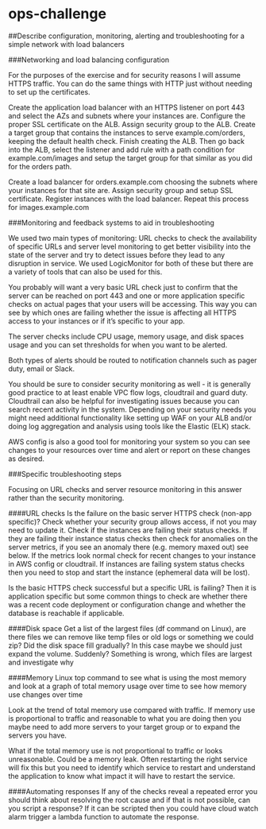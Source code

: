 # ops-challenge

##Describe configuration, monitoring, alerting and troubleshooting for a simple network with load balancers

###Networking and load balancing configuration

For the purposes of the exercise and for security reasons I will assume HTTPS traffic. You can do the same things with HTTP just without needing to set up the certificates.

Create the application load balancer with an HTTPS listener on port 443 and select the AZs and subnets where your instances are. Configure the proper SSL certificate on the ALB. Assign security group to the ALB. Create a target group that contains the instances to serve example.com/orders, keeping the default health check. Finish creating the ALB. Then go back into the ALB, select the listener and add rule with a path condition for example.com/images and setup the target group for that similar as you did for the orders path. 

Create a load balancer for orders.example.com choosing the subnets where your instances for that site are. Assign security group and setup SSL certificate. Register instances with the load balancer. Repeat this process for images.example.com

###Monitoring and feedback systems to aid in troubleshooting

We used two main types of monitoring: URL checks to check the availability of specific URLs and server level monitoring to get better visibility into the state of the server and try to detect issues before they lead to any disruption in service. We used LogicMonitor for both of these but there are a variety of tools that can also be used for this.

You probably will want a very basic URL check just to confirm that the server can be reached on port 443 and one or more application specific checks on actual pages that your users will be accessing. This way you can see by which ones are failing whether the issue is affecting all HTTPS access to your instances or if it’s specific to your app.

The server checks include CPU usage, memory usage, and disk spaces usage and you can set thresholds for when you want to be alerted.

Both types of alerts should be routed to notification channels such as pager duty, email or Slack.

You should be sure to consider security monitoring as well - it is generally good practice to at least enable VPC flow logs, cloudtrail and guard duty. Cloudtrail can also be helpful for investigating issues because you can search recent activity in the system. Depending on your security needs you might need additional functionality like setting up WAF on your ALB and/or doing log aggregation and analysis using tools like the Elastic (ELK) stack.

AWS config is also a good tool for monitoring your system so you can see changes to your resources over time and alert or report on these changes as desired.

###Specific troubleshooting steps

Focusing on URL checks and server resource monitoring in this answer rather than the security monitoring.

####URL checks
Is the failure on the basic server HTTPS check (non-app specific)? Check whether your security group allows access, if not you may need to update it. Check if the instances are failing their status checks. If they are failing their instance status checks then check for anomalies on the server metrics, if you see an anomaly there (e.g. memory maxed out) see below. If the metrics look normal check for recent changes to your instance in AWS config or cloudtrail. If instances are failing system status checks then you need to stop and start the instance (ephemeral data will be lost). 

Is the basic HTTPS check successful but a specific URL is failing? Then it is application specific but some common things to check are whether there was a recent code deployment or configuration change and whether the database is reachable if applicable.

####Disk space 
Get a list of the largest files (df command on Linux), are there files we can remove like temp files or old logs or something we could zip?
Did the disk space fill gradually? In this case maybe we should just expand the volume. Suddenly? Something is wrong, which files are largest and investigate why

####Memory
Linux top command to see what is using the most memory and look at a graph of total memory usage over time to see how memory use changes over time

Look at the trend of total memory use compared with traffic. If memory use is proportional to traffic and reasonable to what you are doing then you maybe need to add more servers to your target group or to expand the servers you have.

What if the total memory use is not proportional to traffic or looks unreasonable. Could be a memory leak. Often restarting the right service will fix this but you need to identify which service to restart and understand the application to know what impact it will have to restart the service.

####Automating responses
If any of the checks reveal a repeated error you should think about resolving the root cause and if that is not possible, can you script a response? If it can be scripted then you could have cloud watch alarm trigger a lambda function to automate the response.
